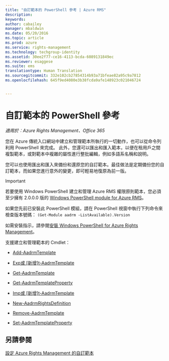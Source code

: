 ```yaml
---
title: "自訂範本的 PowerShell 參考 | Azure RMS"
description: 
keywords: 
author: cabailey
manager: mbaldwin
ms.date: 05/20/2016
ms.topic: article
ms.prod: azure
ms.service: rights-management
ms.technology: techgroup-identity
ms.assetid: 30ee2f77-ce16-4113-bcda-6089131849ec
ms.reviewer: esaggese
ms.suite: ems
translationtype: Human Translation
ms.sourcegitcommit: 332e102cb27854314b93a71bfeae82a95c9a7812
ms.openlocfilehash: 645f9ed4080e3b38fcda9afe148923c021046724


---
```




# 自訂範本的 PowerShell 參考

*適用於︰Azure Rights Management、Office 365*

您在 Azure 傳統入口網站中建立和管理範本所執行的一切動作，也可以從命令列利用 PowerShell 來完成。 此外，您還可以匯出和匯入範本，以便在租用戶之間複製範本，或對範本中複雜的屬性進行整批編輯，例如多語系名稱和說明。

您可以也使用匯出和匯入來備份和還原您的自訂範本。最佳做法是定期備份您的自訂範本，而如果您進行意外的變更，即可輕易地復原為前一版。

> [!IMPORTANT]
> 若要使用 Windows PowerShell 建立和管理 Azure RMS 權限原則範本，您必須至少擁有 2.0.0.0 版的 [Windows PowerShell module for Azure RMS](http://go.microsoft.com/fwlink/?LinkId=257721)。
> 
> 如果您先前已安裝此 PowerShell 模組，請在 PowerShell 視窗中執行下列命令來檢查版本號碼： `(Get-Module aadrm -ListAvailable).Version`

如需安裝指示，請參閱[安裝 Windows PowerShell for Azure Rights Management](install-powershell.md)。

支援建立和管理範本的 Cmdlet：

-   [Add-AadrmTemplate](https://msdn.microsoft.com/library/azure/dn727075.aspx)

-   [Exp或 [新增]t-AadrmTemplate](https://msdn.microsoft.com/library/azure/dn727078.aspx)

-   [Get-AadrmTemplate](https://msdn.microsoft.com/library/azure/dn727079.aspx)

-   [Get-AadrmTemplateProperty](https://msdn.microsoft.com/library/azure/dn727081.aspx)

-   [Imp或 [新增]t-AadrmTemplate](https://msdn.microsoft.com/library/azure/dn727077.aspx)

-   [New-AadrmRightsDefinition](https://msdn.microsoft.com/library/azure/dn727080.aspx)

-   [Remove-AadrmTemplate](https://msdn.microsoft.com/library/azure/dn727082.aspx)

-   [Set-AadrmTemplateProperty](https://msdn.microsoft.com/library/azure/dn727076.aspx)



## 另請參閱
[設定 Azure Rights Management 的自訂範本](configure-custom-templates.md)


<!--HONumber=Jun16_HO4-->


